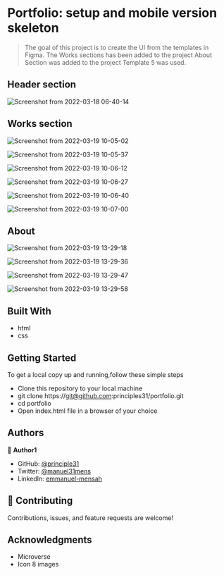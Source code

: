 
# Portfolio: setup and mobile version skeleton
> The goal of this project is to create the UI from the templates in Figma. 
> The Works sections has been added to the project
> About Section was added to the project
> Template 5 was used.
> 
## Header section
![Screenshot from 2022-03-18 06-40-14](https://user-images.githubusercontent.com/90258833/159013418-05a2a1d9-3739-42a7-941d-022083126338.png)

## Works section
![Screenshot from 2022-03-19 10-05-02](https://user-images.githubusercontent.com/90258833/159131196-0399c6fb-87fb-44ba-979b-f6f1d6de1ba0.png)

![Screenshot from 2022-03-19 10-05-37](https://user-images.githubusercontent.com/90258833/159131206-266ec327-2891-408a-8fe0-06a78beb077d.png)

![Screenshot from 2022-03-19 10-06-12](https://user-images.githubusercontent.com/90258833/159131218-c71af6f6-a5a9-4627-a6bd-8ab9f00bca75.png)

![Screenshot from 2022-03-19 10-06-27](https://user-images.githubusercontent.com/90258833/159131223-2bcf5fcd-2414-4085-8798-5a35d99f8592.png)

![Screenshot from 2022-03-19 10-06-40](https://user-images.githubusercontent.com/90258833/159131229-8c4a3f6c-5198-4627-abea-1244e07c226e.png)

![Screenshot from 2022-03-19 10-07-00](https://user-images.githubusercontent.com/90258833/159131233-cab92679-99aa-4eb4-a062-07b34a64b515.png)

## About 

![Screenshot from 2022-03-19 13-29-18](https://user-images.githubusercontent.com/90258833/159137489-3d18a36e-b852-4c29-838c-710641dc387d.png)

![Screenshot from 2022-03-19 13-29-36](https://user-images.githubusercontent.com/90258833/159137492-390806a2-39fe-43e2-96dc-e82743a09ec5.png)

![Screenshot from 2022-03-19 13-29-47](https://user-images.githubusercontent.com/90258833/159137496-9350a2e4-4086-4c4f-9c0b-31dbdc51c3fc.png)

![Screenshot from 2022-03-19 13-29-58](https://user-images.githubusercontent.com/90258833/159137503-151e0357-be60-40e6-b4bc-eed3206e1c38.png)


## Built With


- html
- css

## Getting Started
To get a local copy up and running,follow these simple steps

- Clone this repository to your local machine
- git clone https://git@github.com:principles31/portfolio.git
- cd portfolio
- Open index.html file in a browser of your choice

## Authors

👤 **Author1**

- GitHub: [@principle31](https://github.com/principles31)
- Twitter: [@manuel31mens](https://Twiter.com/@Manuel31mens)
- LinkedIn: [emmanuel-mensah](www.linkedin.com/in/emmanuel-mensah-6a044922a)

## 🤝 Contributing

Contributions, issues, and feature requests are welcome!

## Acknowledgments

- Microverse
- Icon 8 images


